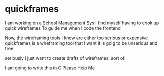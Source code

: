 # quickframes

I am working on a School Management Sys 
I find myself having to cook up quick wireframes
To guide me when I code the frontend

Now, the wireframing tools I know are either too serious or expensive
quickframes is a wireframing tool that I want
it is goig to be unserious and free

seriously i just want to create drafts of wireframes, sort of.

I am going to write this in C
Please Help Me
